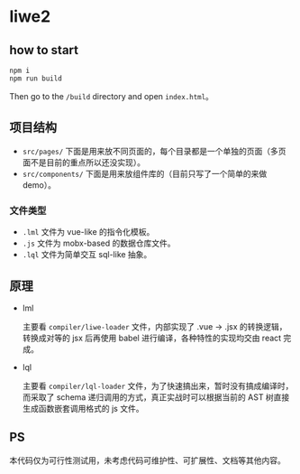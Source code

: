 liwe2
===

## how to start

```shell script
npm i
npm run build
```

Then go to the `/build` directory and open `index.html`。

## 项目结构

+ `src/pages/` 下面是用来放不同页面的，每个目录都是一个单独的页面（多页面不是目前的重点所以还没实现）。
+ `src/components/` 下面是用来放组件库的（目前只写了一个简单的来做 demo）。

### 文件类型

+ `.lml` 文件为 vue-like 的指令化模板。
+ `.js` 文件为 mobx-based 的数据仓库文件。
+ `.lql` 文件为简单交互 sql-like 抽象。

## 原理

+ lml

    主要看 `compiler/liwe-loader` 文件，内部实现了 .vue -> .jsx 的转换逻辑，转换成对等的 jsx 后再使用 babel 进行编译，各种特性的实现均交由 react 完成。

+ lql

    主要看 `compiler/lql-loader` 文件，为了快速搞出来，暂时没有搞成编译时，而采取了 schema 递归调用的方式，真正实战时可以根据当前的 AST 树直接生成函数嵌套调用格式的 js 文件。

## PS

本代码仅为可行性测试用，未考虑代码可维护性、可扩展性、文档等其他内容。
